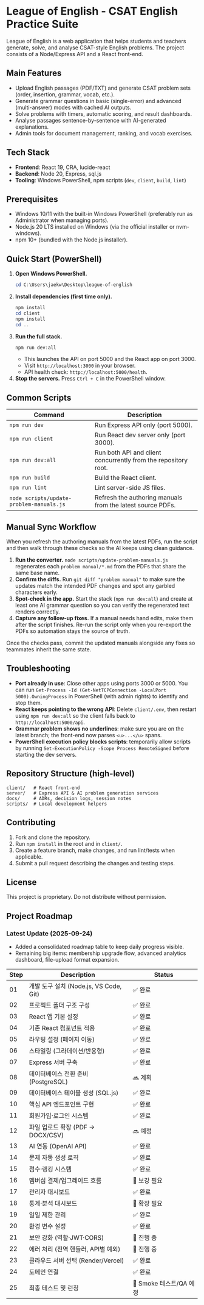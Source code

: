﻿# League of English - CSAT English Practice Suite

League of English is a web application that helps students and teachers generate, solve, and analyse CSAT-style English problems. The project consists of a Node/Express API and a React front-end.

## Main Features
- Upload English passages (PDF/TXT) and generate CSAT problem sets (order, insertion, grammar, vocab, etc.).
- Generate grammar questions in basic (single-error) and advanced (multi-answer) modes with cached AI outputs.
- Solve problems with timers, automatic scoring, and result dashboards.
- Analyse passages sentence-by-sentence with AI-generated explanations.
- Admin tools for document management, ranking, and vocab exercises.

## Tech Stack
- **Frontend**: React 19, CRA, lucide-react
- **Backend**: Node 20, Express, sql.js
- **Tooling**: Windows PowerShell, npm scripts (`dev`, `client`, `build`, `lint`)

## Prerequisites
- Windows 10/11 with the built-in Windows PowerShell (preferably run as Administrator when managing ports).
- Node.js 20 LTS installed on Windows (via the official installer or nvm-windows).
- npm 10+ (bundled with the Node.js installer).

## Quick Start (PowerShell)
1. **Open Windows PowerShell.**
   ```powershell
   cd C:\Users\jaekw\Desktop\league-of-english
   ```
2. **Install dependencies (first time only).**
   ```powershell
   npm install
   cd client
   npm install
   cd ..
   ```
3. **Run the full stack.**
   ```powershell
   npm run dev:all
   ```
   - This launches the API on port 5000 and the React app on port 3000.
   - Visit `http://localhost:3000` in your browser.
   - API health check: `http://localhost:5000/health`.
4. **Stop the servers.** Press `Ctrl + C` in the PowerShell window.

## Common Scripts
| Command | Description |
|---------|-------------|
| `npm run dev` | Run Express API only (port 5000). |
| `npm run client` | Run React dev server only (port 3000). |
| `npm run dev:all` | Run both API and client concurrently from the repository root. |
| `npm run build` | Build the React client. |
| `npm run lint` | Lint server-side JS files. |
| `node scripts/update-problem-manuals.js` | Refresh the authoring manuals from the latest source PDFs. |

## Manual Sync Workflow
When you refresh the authoring manuals from the latest PDFs, run the script and then walk through these checks so the AI keeps using clean guidance.

1. **Run the converter.** `node scripts/update-problem-manuals.js` regenerates each `problem manual/*.md` from the PDFs that share the same base name.
2. **Confirm the diffs.** Run `git diff "problem manual"` to make sure the updates match the intended PDF changes and spot any garbled characters early.
3. **Spot-check in the app.** Start the stack (`npm run dev:all`) and create at least one AI grammar question so you can verify the regenerated text renders correctly.
4. **Capture any follow-up fixes.** If a manual needs hand edits, make them after the script finishes. Re-run the script only when you re-export the PDFs so automation stays the source of truth.

Once the checks pass, commit the updated manuals alongside any fixes so teammates inherit the same state.

## Troubleshooting
- **Port already in use**: Close other apps using ports 3000 or 5000. You can run `Get-Process -Id (Get-NetTCPConnection -LocalPort 5000).OwningProcess` in PowerShell (with admin rights) to identify and stop them.
- **React keeps pointing to the wrong API**: Delete `client/.env`, then restart using `npm run dev:all` so the client falls back to `http://localhost:5000/api`.
- **Grammar problem shows no underlines**: make sure you are on the latest branch; the front-end now parses `<u>...</u>` spans.
- **PowerShell execution policy blocks scripts**: temporarily allow scripts by running `Set-ExecutionPolicy -Scope Process RemoteSigned` before starting the dev servers.

## Repository Structure (high-level)
```
client/   # React front-end
server/   # Express API & AI problem generation services
docs/     # ADRs, decision logs, session notes
scripts/  # Local development helpers
```

## Contributing
1. Fork and clone the repository.
2. Run `npm install` in the root and in `client/`.
3. Create a feature branch, make changes, and run lint/tests when applicable.
4. Submit a pull request describing the changes and testing steps.

## License
This project is proprietary. Do not distribute without permission.

## Project Roadmap

### Latest Update (2025-09-24)
- Added a consolidated roadmap table to keep daily progress visible.
- Remaining big items: membership upgrade flow, advanced analytics dashboard, file-upload format expansion.

| Step | Description | Status |
|------|-------------|--------|
| 01 | 개발 도구 설치 (Node.js, VS Code, Git) | ✅ 완료 |
| 02 | 프로젝트 폴더 구조 구성 | ✅ 완료 |
| 03 | React 앱 기본 설정 | ✅ 완료 |
| 04 | 기존 React 컴포넌트 적용 | ✅ 완료 |
| 05 | 라우팅 설정 (페이지 이동) | ✅ 완료 |
| 06 | 스타일링 (그라데이션/반응형) | ✅ 완료 |
| 07 | Express 서버 구축 | ✅ 완료 |
| 08 | 데이터베이스 전환 준비 (PostgreSQL) | 🔜 계획 |
| 09 | 데이터베이스 테이블 생성 (SQL.js) | ✅ 완료 |
| 10 | 핵심 API 엔드포인트 구현 | ✅ 완료 |
| 11 | 회원가입·로그인 시스템 | ✅ 완료 |
| 12 | 파일 업로드 확장 (PDF → DOCX/CSV) | 🔜 예정 |
| 13 | AI 연동 (OpenAI API) | ✅ 완료 |
| 14 | 문제 자동 생성 로직 | ✅ 완료 |
| 15 | 점수·랭킹 시스템 | ✅ 완료 |
| 16 | 멤버십 결제/업그레이드 흐름 | 🔄 보강 필요 |
| 17 | 관리자 대시보드 | ✅ 완료 |
| 18 | 통계·분석 대시보드 | 🔄 확장 필요 |
| 19 | 일일 제한 관리 | ✅ 완료 |
| 20 | 환경 변수 설정 | ✅ 완료 |
| 21 | 보안 강화 (역할·JWT·CORS) | 🔄 진행 중 |
| 22 | 에러 처리 (전역 핸들러, API별 예외) | 🔄 진행 중 |
| 23 | 클라우드 서버 선택 (Render/Vercel) | ✅ 완료 |
| 24 | 도메인 연결 | ✅ 완료 |
| 25 | 최종 테스트 및 런칭 | 🔄 Smoke 테스트/QA 예정 |
